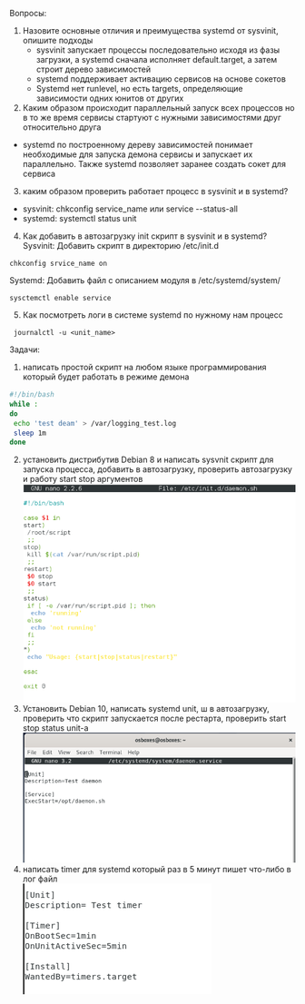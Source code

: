 Вопросы:
1. Назовите основные отличия и преимущества systemd от sysvinit, опишите подходы  
   - sysvinit запускает процессы последовательно исходя из фазы загрузки, а systemd сначала исполняет default.target, а затем строит дерево зависимостей
   - systemd поддерживает активацию сервисов на основе сокетов
   - Systemd нет runlevel, но есть targets, определяющие зависимости одних юнитов от других
2. Каким образом происходит параллельный запуск всех процессов но в то же время сервисы стартуют с нужными зависимостями друг относительно друга  
- systemd по построенному дереву зависимостей понимает необходимые для запуска демона сервисы и запускает их параллельно. Также systemd позволяет заранее создать сокет для сервиса
3. каким образом проверить работает процесс в sysvinit и в systemd?  
- sysvinit:
  chkconfig service_name или service --status-all  
 - systemd: systemctl status unit  
4. Как добавить в автозагрузку init скрипт в sysvinit и в systemd?  
  Sysvinit: Добавить скрипт в директорию /etc/init.d  
```
chkconfig srvice_name on
```
Systemd: Добавить файл с описанием модуля в /etc/systemd/system/  
```
sysctemctl enable service
```
5. Как посмотреть логи в системе systemd по нужному нам процесс  
```
 journalctl -u <unit_name>  
```
Задачи:  
1. написать простой скрипт на любом языке программирования который будет работать в режиме демона  
  ```bash
 #!/bin/bash
 while :
 do
   echo 'test deam' > /var/logging_test.log
   sleep 1m
 done
 ```
2. установить дистрибутив Debian 8 и написать sysvnit скрипт для запуска процесса, добавить в автозагрузку, проверить автозагрузку и работу start stop аргументов  
![script](1.2.png "script")
3. Установить Debian 10, написать systemd unit, ш в автозагрузку, проверить что скрипт запускается после рестарта, проверить start stop status unit-а  
![script](1.3.png "script")
4. написать timer для systemd который раз в 5 минут пишет что-либо в лог файл  
![script](image.png "script")
